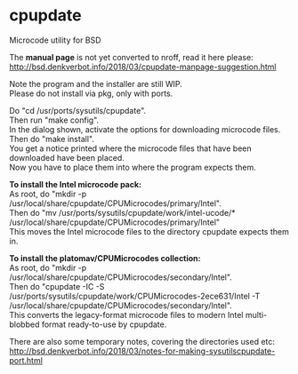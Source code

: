 # cpupdate
Microcode utility for BSD

The <b>manual page</b> is not yet converted to nroff, read it here please:<br>
http://bsd.denkverbot.info/2018/03/cpupdate-manpage-suggestion.html<br>

Note the program and the installer are still WIP.<br>
Please do not install via pkg, only with ports.<br>

Do "cd /usr/ports/sysutils/cpupdate".<br>
Then run "make config".<br>
In the dialog shown, activate the options for downloading microcode files.<br>
Then do "make install".<br>
You get a notice printed where the microcode files that have been downloaded have been placed.<br>
Now you have to place them into where the program expects them.<br>

<b>To install the Intel microcode pack:</b><br>
As root, do "mkdir -p /usr/local/share/cpupdate/CPUMicrocodes/primary/Intel".<br>
Then do "mv /usr/ports/sysutils/cpupdate/work/intel-ucode/* /usr/local/share/cpupdate/CPUMicrocodes/primary/Intel"<br>
This moves the Intel microcode files to the directory cpupdate expects them in.<br>

<b>To install the platomav/CPUMicrocodes collection:</b><br>
As root, do "mkdir -p /usr/local/share/cpupdate/CPUMicrocodes/secondary/Intel".<br>
Then do "cpupdate -IC -S /usr/ports/sysutils/cpupdate/work/CPUMicrocodes-2ece631/Intel -T /usr/local/share/cpupdate/CPUMicrocodes/secondary/Intel".<br>
This converts the legacy-format microcode files to modern Intel multi-blobbed format ready-to-use by cpupdate.<br>

There are also some temporary notes, covering the directories used etc:<br>
http://bsd.denkverbot.info/2018/03/notes-for-making-sysutilscpupdate-port.html<br>
